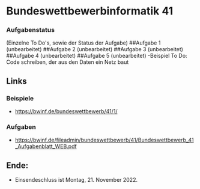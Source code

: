 # Bundeswettbewerbinformatik 41

### Aufgabenstatus
(Einzelne To Do's, sowie der Status  der Aufgabe)
##Aufgabe 1 (unbearbeitet)
##Aufgabe 2 (unbearbeitet)
##Aufgabe 3 (unbearbeitet) 
##Aufgabe 4 (unbearbeitet)
##Aufgabe 5 (unbearbeitet)
 -Beispiel To Do: Code schreiben, der aus den Daten ein Netz baut 

## Links
### Beispiele
- https://bwinf.de/bundeswettbewerb/41/1/
### Aufgaben
- https://bwinf.de/fileadmin/bundeswettbewerb/41/Bundeswettbewerb_41_Aufgabenblatt_WEB.pdf



## Ende: 
- Einsendeschluss ist Montag, 21. November 2022.

